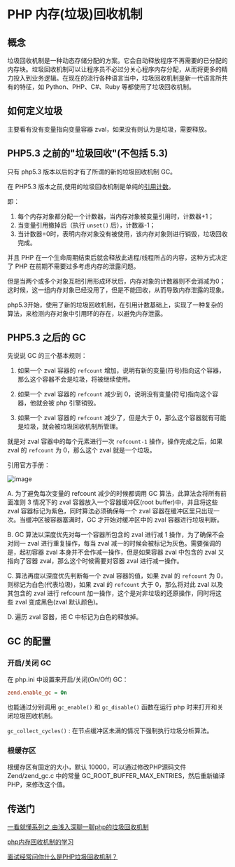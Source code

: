 # PHP 内存(垃圾)回收机制

## 概念
垃圾回收机制是一种动态存储分配的方案。它会自动释放程序不再需要的已分配的内存块。垃圾回收机制可以让程序员不必过分关心程序内存分配，从而将更多的精力投入到业务逻辑。在现在的流行各种语言当中，垃圾回收机制是新一代语言所共有的特征，如 Python、PHP、C#、Ruby 等都使用了垃圾回收机制。

## 如何定义垃圾

主要看有没有变量指向变量容器 zval，如果没有则认为是垃圾，需要释放。

## PHP5.3 之前的"垃圾回收"(不包括 5.3)
只有 php5.3 版本以后的才有了所谓的新的垃圾回收机制 GC。

在 PHP5.3 版本之前,使用的垃圾回收机制是单纯的[引用计数](https://github.com/TomatoZ7/notes-of-tz/blob/master/php/php/php%E5%BC%95%E7%94%A8%E8%AE%A1%E6%95%B0.md)。

即：
1. 每个内存对象都分配一个计数器，当内存对象被变量引用时，计数器+1；
2. 当变量引用撤掉后（执行 `unset()` 后），计数器-1；
3. 当计数器=0时，表明内存对象没有被使用，该内存对象则进行销毁，垃圾回收完成。

并且 PHP 在一个生命周期结束后就会释放此进程/线程所占的内容，这种方式决定了 PHP 在前期不需要过多考虑内存的泄露问题。

但是当两个或多个对象互相引用形成环状后，内存对象的计数器则不会消减为0；这时候，这一组内存对象已经没用了，但是不能回收，从而导致内存泄露的现象。

php5.3开始，使用了新的垃圾回收机制，在引用计数基础上，实现了一种复杂的算法，来检测内存对象中引用环的存在，以避免内存泄露。

## PHP5.3 之后的 GC

先说说 GC 的三个基本规则：

1. 如果一个 zval 容器的 `refcount` 增加，说明有新的变量(符号)指向这个容器，那么这个容器不会是垃圾，将被继续使用。

2. 如果一个 zval 容器的 `refcount` 减少到 0，说明没有变量(符号)指向这个容器，他就会被 php 引擎销毁。

3. 如果一个 zval 容器的 `refcount` 减少了，但是大于 0，那么这个容器就有可能是垃圾，就会被垃圾回收机制所管理。

就是对 zval 容器中的每个元素进行一次 `refcount-1` 操作，操作完成之后，如果 zval 的 `refcount` 为 0，那么这个 zval 就是一个垃圾。

引用官方手册：

![image](https://github.com/TomatoZ7/notes-of-tz/blob/master/images/php_gc1.jpg)

A. 为了避免每次变量的 refcount 减少的时候都调用 GC 算法，此算法会将所有前面准则 3 情况下的 zval 容器放入一个容器缓冲区(root buffer)中，并且将这些 zval 容器标记为紫色，同时算法必须确保每一个 zval 容器在缓冲区里只出现一次。当缓冲区被容器塞满时，GC 才开始对缓冲区中的 zval 容器进行垃圾判断。

B. GC 算法以深度优先对每一个容器所包含的 zval 进行减 1 操作，为了确保不会对同一 zval 进行重复操作，每当 zval 减一的时候会被标记为灰色。需要强调的是，起初容器 zval 本身并不会作减一操作，但是如果容器 zval 中包含的 zval 又指向了容器 zval，那么这个时候需要对容器 zval 进行减一操作。

C. 算法再度以深度优先判断每一个 zval 容器的值，如果 zval 的 `refcount` 为 0，则标记为白色(代表垃圾)，如果 zval 的 `refcount` 大于 0，那么将对此 zval 以及其包含的 zval 进行 refcount 加一操作，这个是对非垃圾的还原操作，同时将这些 zval 变成黑色(zval 默认颜色)。

D. 遍历 zval 容器，把 C 中标记为白色的释放掉。

## GC 的配置

### 开启/关闭 GC

在 php.ini 中设置来开启/关闭(On/Off) GC：

```php.ini
zend.enable_gc = On
```

也能通过分别调用 `gc_enable()` 和 `gc_disable()` 函数在运行 php 时来打开和关闭垃圾回收机制。

`gc_collect_cycles()` : 在节点缓冲区未满的情况下强制执行垃圾分析算法。

### 根缓存区

根缓存区有固定的大小，默认 10000，可以通过修改PHP源码文件 Zend/zend_gc.c 中的常量 GC_ROOT_BUFFER_MAX_ENTRIES，然后重新编译 PHP，来修改这个值。

## 传送门

[一看就懂系列之 由浅入深聊一聊php的垃圾回收机制](https://blog.csdn.net/u011957758/article/details/76864400)

[php内存回收机制的学习](https://www.cnblogs.com/impy/p/7850955.html)

[面试经常问你什么是PHP垃圾回收机制？](https://zhuanlan.zhihu.com/p/130986001)
